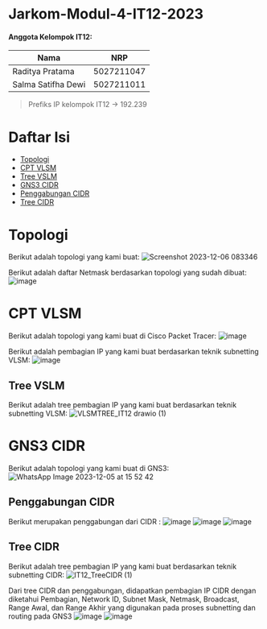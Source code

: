 # Jarkom-Modul-4-IT12-2023

#### Anggota Kelompok IT12:

| Nama                   | NRP        |
| ---------------------- | ---------- |
| Raditya Pratama        | 5027211047 |
| Salma Satifha Dewi     | 5027211011 |

> Prefiks IP kelompok IT12 -> 192.239

# Daftar Isi
* [Topologi](#Topologi)
* [CPT VLSM](#CPTVLSM)
* [Tree VSLM](##TreeVSLM)
* [GNS3 CIDR](#GNS3CIDR)
* [Penggabungan CIDR](#PenggabunganCIDR)
* [Tree CIDR](#TreeCIDR)

# Topologi
Berikut adalah topologi yang kami buat:
![Screenshot 2023-12-06 083346](https://github.com/RP-Tama/Jarkom-Modul-4-IT12-2023/assets/113072294/ee5ccdcc-b632-4e42-b255-3d9a04fbc314)

Berikut adalah daftar Netmask berdasarkan topologi yang sudah dibuat:
![image](https://github.com/RP-Tama/Jarkom-Modul-4-IT12-2023/assets/113072294/5623df27-5d67-4e9e-818c-1f00cfb1f630)

# CPT VLSM
Berikut adalah topologi yang kami buat di Cisco Packet Tracer:
![image](https://github.com/RP-Tama/Jarkom-Modul-4-IT12-2023/assets/113072294/a11ce94a-2bdb-4343-b66d-b77486fa5472)

Berikut adalah pembagian IP yang kami buat berdasarkan teknik subnetting VLSM:
![image](https://github.com/RP-Tama/Jarkom-Modul-4-IT12-2023/assets/113072294/52099332-3754-40fc-931d-cbd818493240)

## Tree VSLM
Berikut adalah tree pembagian IP yang kami buat berdasarkan teknik subnetting VLSM:
![VLSMTREE_IT12 drawio (1)](https://github.com/RP-Tama/Jarkom-Modul-4-IT12-2023/assets/113072294/293c7527-7aba-4b1f-b40f-6133467ff7b6)

# GNS3 CIDR
Berikut adalah topologi yang kami buat di GNS3:
![WhatsApp Image 2023-12-05 at 15 52 42](https://github.com/RP-Tama/Jarkom-Modul-4-IT12-2023/assets/107543354/e0ba150f-73ff-47e5-bd93-5dec37600da5)

## Penggabungan CIDR
Berikut merupakan penggabungan dari CIDR :
![image](https://github.com/RP-Tama/Jarkom-Modul-4-IT12-2023/assets/107543354/519b36ed-d53e-4d89-93d1-ab76aa918f0e)
![image](https://github.com/RP-Tama/Jarkom-Modul-4-IT12-2023/assets/107543354/36d3afa1-1e84-49cc-afc7-08757c2e1fd0)
![image](https://github.com/RP-Tama/Jarkom-Modul-4-IT12-2023/assets/107543354/96f78f3a-4031-4dde-bb1c-df98e99d33f5)

## Tree CIDR
Berikut adalah tree pembagian IP yang kami buat berdasarkan teknik subnetting CIDR:
![IT12_TreeCIDR (1)](https://github.com/RP-Tama/Jarkom-Modul-4-IT12-2023/assets/107543354/176ad91b-4f8a-4a23-94cf-ec6f0fafe1ad)

Dari tree CIDR dan penggabungan, didapatkan pembagian IP CIDR dengan diketahui Pembagian, Network ID, Subnet Mask, Netmask, Broadcast, Range Awal, dan Range Akhir yang digunakan pada proses subnetting dan routing pada GNS3
![image](https://github.com/RP-Tama/Jarkom-Modul-4-IT12-2023/assets/107543354/2e4cf015-6022-4880-becd-0906de4d93bf)
![image](https://github.com/RP-Tama/Jarkom-Modul-4-IT12-2023/assets/107543354/cc8b40fb-4098-4b69-be49-1af2e1ffdbba)
